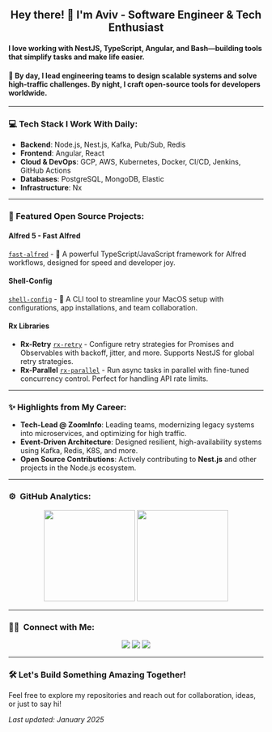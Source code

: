 <h2 align="center">Hey there! 👋 I'm Aviv - Software Engineer & Tech Enthusiast</h2>

#### I love working with **NestJS**, **TypeScript**, **Angular**, and **Bash**—building tools that simplify tasks and make life easier.  

#### 🚀 By day, I lead engineering teams to design **scalable systems** and solve high-traffic challenges. By night, I craft open-source tools for developers worldwide.

---

### 💻 Tech Stack I Work With Daily:

- **Backend**: Node.js, Nest.js, Kafka, Pub/Sub, Redis  
- **Frontend**: Angular, React  
- **Cloud & DevOps**: GCP, AWS, Kubernetes, Docker, CI/CD, Jenkins, GitHub Actions  
- **Databases**: PostgreSQL, MongoDB, Elastic  
- **Infrastructure**: Nx   

---

### 🌟 Featured Open Source Projects:

#### Alfred 5 - **Fast Alfred**  
[`fast-alfred`](https://github.com/Avivbens/fast-alfred) - 🥷 A powerful TypeScript/JavaScript framework for Alfred workflows, designed for speed and developer joy.

#### Shell-Config  
[`shell-config`](https://github.com/Avivbens/shell-config) - 🚀 A CLI tool to streamline your MacOS setup with configurations, app installations, and team collaboration.

#### Rx Libraries  
- **Rx-Retry** [`rx-retry`](https://www.npmjs.com/package/rx-retry) - Configure retry strategies for Promises and Observables with backoff, jitter, and more. Supports NestJS for global retry strategies.  
- **Rx-Parallel** [`rx-parallel`](https://www.npmjs.com/package/rx-parallel) - Run async tasks in parallel with fine-tuned concurrency control. Perfect for handling API rate limits.

---

### ✨ Highlights from My Career:

- **Tech-Lead @ ZoomInfo**: Leading teams, modernizing legacy systems into microservices, and optimizing for high traffic.  
- **Event-Driven Architecture**: Designed resilient, high-availability systems using Kafka, Redis, K8S, and more.  
- **Open Source Contributions**: Actively contributing to **Nest.js** and other projects in the Node.js ecosystem.

---

### ⚙️ &nbsp;GitHub Analytics:

<p align="center">
  <img height="180em" src="https://github-readme-stats-eight-theta.vercel.app/api?username=avivbens&show_icons=true&theme=algolia&include_all_commits=true&count_private=true"/>
  <img height="180em" src="https://github-readme-stats-eight-theta.vercel.app/api/top-langs/?username=avivbens&layout=compact&langs_count=8&theme=algolia"/>
</p>

---

### 🤝🏻 &nbsp;Connect with Me:

<p align="center">
<a href="https://www.linkedin.com/in/aviv-ben-shahar-33583b211/"><img src="https://img.shields.io/badge/-Aviv%20Ben%20Shahar-0077B5?style=flat&logo=Linkedin&logoColor=white"/></a>
<a href="mailto:avivbens87@gmail.com"><img src="https://img.shields.io/badge/-avivbens87@gmail.com-D14836?style=flat&logo=Gmail&logoColor=white"/></a>
<a href="https://instagram.com/aviv_ben_shahar"><img src="https://img.shields.io/badge/-@aviv_ben_shahar-E4405F?style=flat&logo=Instagram&logoColor=white"/></a>
</p>

---

### 🛠️ Let's Build Something Amazing Together!  

Feel free to explore my repositories and reach out for collaboration, ideas, or just to say hi!  

_Last updated: January 2025_
